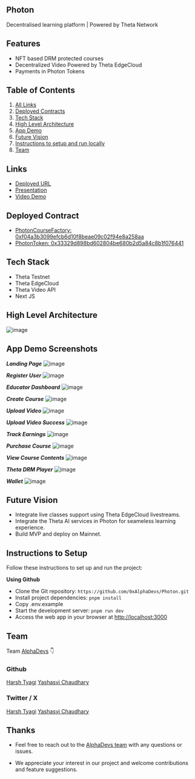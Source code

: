 ## Photon

Decentralised learning platform | Powered by Theta Network

## Features

- NFT based DRM protected courses
- Decentralized Video Powered by Theta EdgeCloud
- Payments in Photon Tokens

## Table of Contents

1. [All Links](#links)
2. [Deployed Contracts](#deployed-contract)
3. [Tech Stack](#tech-stack)
4. [High Level Architecture](#high-level-architecture)
5. [App Demo](#app-demo-screenshots)
6. [Future Vision](#future-vision)
7. [Instructions to setup and run locally ](#instructions-to-setup)
8. [Team](#team)

## Links

- [Deployed URL](https://photon-theta-seven.vercel.app/)
- [Presentation](https://www.canva.com/design/DAGMO_pkCFc/l0H_f8jduMTVbdKfPv0jtA/view)
- [Video Demo](https://youtu.be/Ga1x2yXfJxc)

## Deployed Contract

- [PhotonCourseFactory: 0xf04a3b3099efcb6d10f8beae09c02f94e8a258aa](https://testnet-explorer.thetatoken.org/account/0xf04a3b3099efcb6d10f8beae09c02f94e8a258aa)
- [PhotonToken: 0x33329d898bd602804be680b2d5a84c8b1f076441](https://testnet-explorer.thetatoken.org/account/0x33329d898bd602804be680b2d5a84c8b1f076441)

## Tech Stack

- Theta Testnet
- Theta EdgeCloud
- Theta Video API
- Next JS

## High Level Architecture

![image](/public/appDemo/architecture.png)

## App Demo Screenshots

**_Landing Page_**
![image](/public/appDemo/landing-page.jpeg)

**_Register User_**
![image](/public/appDemo/register-user.jpeg)

**_Educator Dashboard_**
![image](/public/appDemo/educator-dashboard.jpeg)

**_Create Course_**
![image](/public/appDemo/create-course.jpeg)

**_Upload Video_**
![image](/public/appDemo/upload-video.jpeg)

**_Upload Video Success_**
![image](/public/appDemo/upload-video-success.jpeg)

**_Track Earnings_**
![image](/public/appDemo/track-earnings.jpeg)

**_Purchase Course_**
![image](/public/appDemo/purchase-course.jpeg)

**_View Course Contents_**
![image](/public/appDemo/view-course-contents.jpeg)

**_Theta DRM Player_**
![image](/public/appDemo/theta-drm-player.jpeg)

**_Wallet_**
![image](/public/appDemo/wallet.jpeg)

## Future Vision

- Integrate live classes support using Theta EdgeCloud livestreams.
- Integrate the Theta AI services in Photon for seameless learning experience.
- Build MVP and deploy on Mainnet.

## Instructions to Setup

Follow these instructions to set up and run the project:

**Using Github**

- Clone the Git repository: `https://github.com/0xAlphaDevs/Photon.git`
- Install project dependencies: `pnpm install`
- Copy .env.example
- Start the development server: `pnpm run dev`
- Access the web app in your browser at [http://localhost:3000](http://localhost:3000)

## Team

Team [AlphaDevs](https://www.alphadevs.dev) 👇

### Github

[Harsh Tyagi](https://github.com/mr-harshtyagi)
[Yashasvi Chaudhary](https://github.com/0xyshv)

### Twitter / X

[Harsh Tyagi](https://twitter.com/0xmht)
[Yashasvi Chaudhary](https://twitter.com/0xyshv)

## Thanks

- Feel free to reach out to the [AlphaDevs team](https://www.alphadevs.dev) with any questions or issues.

- We appreciate your interest in our project and welcome contributions and feature suggestions.
